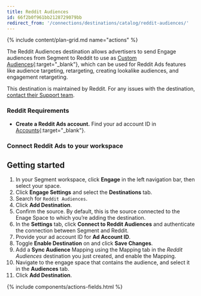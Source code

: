 ```yaml
---
title: Reddit Audiences
id: 66f2b0f961bb2128729079bb
redirect_from: '/connections/destinations/catalog/reddit-audiences/' 
---
```


{% include content/plan-grid.md name="actions" %}

The Reddit Audiences destination allows advertisers to send Engage audiences from Segment to Reddit to use as [Custom Audiences](https://business.reddithelp.com/s/article/custom-audiences?utm_source=segmentio&utm_medium=docs&utm_campaign=partners){:target="_blank"}, which can be used for Reddit Ads features like audience targeting, retargeting, creating lookalike audiences, and engagement retargeting.

This destination is maintained by Reddit. For any issues with the destination, [contact their Support team](mailto:adsapi-partner-support@reddit.com).

### Reddit Requirements 
- **Create a Reddit Ads account.** Find your ad account ID in [Accounts](https://ads.reddit.com/accounts){:target="_blank"}. 

### Connect Reddit Ads to your workspace

## Getting started

1. In your Segment workspace, click **Engage** in the left navigation bar, then select your space.
2. Click **Engage Settings** and select the **Destinations** tab.
3. Search for `Reddit Audiences`.
4. Click **Add Destination**.
5. Confirm the source. By default, this is the source connected to the Enage Space to which you’re adding the destination.
6. In the **Settings** tab, click **Connect to Reddit Audiences** and authenticate the connection between Segment and Reddit.
7. Provide your ad account ID for **Ad Account ID**.
8. Toggle **Enable Destination** on and click **Save Changes**.
9. Add a **Sync Audience** Mapping using the Mapping tab in the *Reddit Audiences* destination you just created, and enable the Mapping. 
9. Navigate to the engage space that contains the audience, and select it in the **Audiences** tab.
10. Click **Add Destination**.

{% include components/actions-fields.html %}
